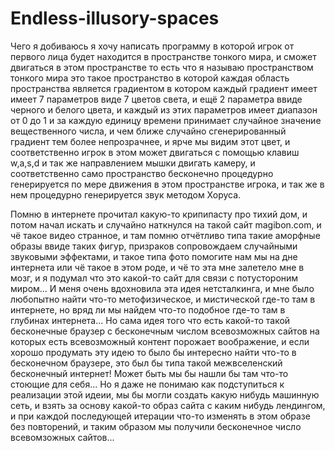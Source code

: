 # Endless-illusory-spaces
Чего я добиваюсь я хочу написать программу в которой игрок от первого лица будет находится в пространстве тонкого мира, и сможет двигаться в этом пространстве то есть что я называю пространством тонкого мира это такое пространство в которой каждая область пространства является градиентом в котором каждый градиент имеет имеет 7 параметров виде 7 цветов света, и ещё 2 параметра ввиде черного и белого цвета, и каждый из этих параметров имеет диапазон от 0 до 1 и за каждую единицу времени принимает случайное значение вещественного числа, и чем ближе случайно сгенерированный градиент тем более непрозрачнее, и ярче мы видим этот цвет, и соответственно игрок в этом может двигаться с помощью клавиш w,a,s,d и так же направлением мышки двигать камеру, и соответственно само пространство бесконечно процедурно генерируется по мере движения в этом пространстве игрока, и так же в нем процедурно генерируется звук методом Хоруса. 

Помню в интернете прочитал какую-то крипипасту про тихий дом, и потом начал искать и случайно наткнулся на такой сайт magibon.com, и чё такое видео странное, и там помню отчётливо типа такие аморфные образы ввиде таких фигур, призраков сопровождаем случайными звуковыми эффектами, и такое типа фото помогите нам мы на дне интернета или чё такое в этом роде, и чё то эта мне залетело мне в мозг, и я подумал что это какой-то сайт для связи с потустороним миром... И меня очень вдохновила эта идея нетсталкинга, и мне было любопытно найти что-то метофизическое, и мистической где-то там в интернете, но вряд ли мы найдем что-то подобное где-то там в глубинах интернета... Но сама идея того что есть какой-то такой бесконечные браузер с бесконечным числом всевозможных сайтов на которых есть всевозможный контент порожает воображение, и если хорошо продумать эту идею то было бы интересно найти что-то в бесконечном браузере, это был бы типа такой межвселенский бесконечный интернет! Может быть мы бы нашли бы там что-то стоющие для себя... Но я даже не понимаю как подступиться к реализации этой идеии, мы бы могли создать какую нибудь машинную сеть, и взять за основу какой-то образ сайта с каким нибудь лендингом, и при каждой последующей итерации что-то изменять в этом образе без повторений, и таким образом мы получили бесконечное число всевомзожных сайтов...

